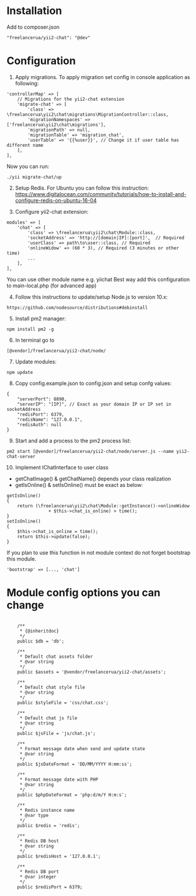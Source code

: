 # Installation
Add to composer.json
```
"freelancerua/yii2-chat": "@dev"
```

# Configuration
1. Apply migrations. To apply migration set config in console application as following:
```
'controllerMap' => [
    // Migrations for the yii2-chat extension
    'migrate-chat' => [
        'class' => \freelancerua\yii2\chat\migrations\MigrationController::class,
        'migrationNamespaces' => ['freelancerua\yii2\chat\migrations'],
        'migrationPath' => null,
        'migrationTable' => 'migration_chat',
        'userTable' => '{{%user}}', // Change it if user table has different name  
    ],
],
```
Now you can run:
```
./yii migrate-chat/up
```

2. Setup Redis. For Ubuntu you can follow this instruction:
https://www.digitalocean.com/community/tutorials/how-to-install-and-configure-redis-on-ubuntu-16-04

3. Configure yii2-chat extension:
```
modules' => [
    'chat' => [
        'class' => \freelancerua\yii2\chat\Module::class,
        'socketAddress' => 'http://[domain|IP]:[port]',  // Required
        'userClass' => path\to\user::class, // Required
        'onlineWidow' => (60 * 3), // Required (3 minutes or other time)
        ...
    ],
],
```
You can use other module name e.g. yiichat
Best way add this configuration to main-local.php (for advanced app)

4. Follow this instructions to update/setup Node.js to version 10.x:
```
https://github.com/nodesource/distributions#debinstall
```

5. Install pm2 manager:
```
npm install pm2 -g
```

6. In terminal go to 
```
[@vendor]/freelancerua/yii2-chat/node/
```

7. Update modules:
```
npm update
```

8. Copy config.example.json to config.json and setup confg values:
```
{
    "serverPort": 8890,
    "serverIP": "[IP]", // Exact as your domain IP or IP set in socketAddress
    "redisPort": 6379,
    "redisName": "127.0.0.1",
    "redisAuth": null
}
```

9. Start and add a process to the pm2 process list:
```
pm2 start [@vendor]/freelancerua/yii2-chat/node/server.js --name yii2-chat-server
```

10. Implement IChatInterface to user class
- getChatImage() & getChatName() depends your class realization
- getIsOnline() & setIsOnline() must be exact as below:
``` 
getIsOnline() 
{
    return (\freelancerua\yii2\chat\Module::getInstance()->onlineWidow
                + $this->chat_is_online) > time();
} 
setIsOnline() 
{
    $this->chat_is_online = time();
    return $this->update(false);
}
```
If you plan to use this function in not module context do not forget
bootstrap this module.
```
'bootstrap' => [..., 'chat']
```

# Module config options you can change
```

    /**
     * {@inheritdoc} 
     */
    public $db = 'db';

    /**
     * Default chat assets folder
     * @var string
     */
    public $assets = '@vendor/freelancerua/yii2-chat/assets';
    
    /**
     * Default chat style file
     * @var string
     */
    public $styleFile = 'css/chat.css';
    
    /**
     * Default chat js file
     * @var string
     */
    public $jsFile = 'js/chat.js';
    
    /**
     * Format message date when send and update state
     * @var string
     */
    public $jsDateFormat = 'DD/MM/YYYY H:mm:ss';
    
    /**
     * Format message date with PHP
     * @var string
     */
    public $phpDateFormat = 'php:d/m/Y H:m:s';
    
    /**
     * Redis instance name
     * @var type 
     */
    public $redis = 'redis';
    
    /**
     * Redis DB host
     * @var string
     */
    public $redisHost = '127.0.0.1';
    
    /**
     * Redis DB port
     * @var integer
     */
    public $redisPort = 6379;

```